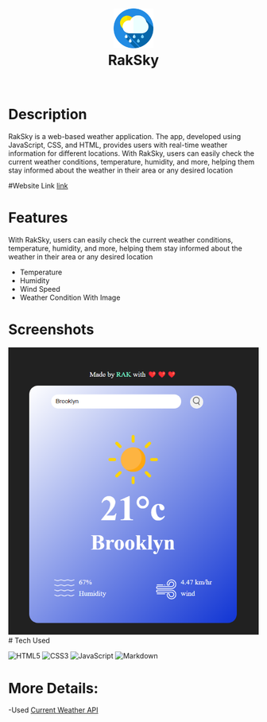 <div align="center">
      <h1> <img src="img\logo.png" width="80px"><br/>RakSky</h1>
     </div>
<p align="center"> <a href="https://voidrak.github.io/" target="_blank"><img alt="" src="https://img.shields.io/badge/Website-EA4C89?style=normal&logo=dribbble&logoColor=white" style="vertical-align:center" /></a> <a href="https://twitter.com/voidrak" target="_blank"><img alt="" src="https://img.shields.io/badge/Twitter-1DA1F2?style=normal&logo=twitter&logoColor=white" style="vertical-align:center" /></a> <a href="https://www.instagram.com/nahomrak/" target="_blank"><img alt="" src="https://img.shields.io/badge/Instagram-E4405F?style=normal&logo=instagram&logoColor=white" style="vertical-align:center" /></a> <a href="https://www.linkedin.com/in/nahom-abraham-460656286/}" target="_blank"><img alt="" src="https://img.shields.io/badge/LinkedIn-0077B5?style=normal&logo=linkedin&logoColor=white" style="vertical-align:center" /></a> </p>

# Description
RakSky is a web-based weather application. The app, developed using JavaScript, CSS, and HTML, provides users with real-time weather information for different locations. With RakSky, users can easily check the current weather conditions, temperature, humidity, and more, helping them stay informed about the weather in their area or any desired location

#Website Link 
<a href="https://raksky.netlify.app">link</a>

# Features
With RakSky, users can easily check the current weather conditions, temperature, humidity, and more, helping them stay informed about the weather in their area or any desired location

- Temperature
- Humidity
- Wind Speed
- Weather Condition With Image
# Screenshots
 <img src="img\Screenshot 2023-08-09 115248.png">
# Tech Used

 ![HTML5](https://img.shields.io/badge/html5-%23E34F26.svg?style=for-the-badge&logo=html5&logoColor=white) ![CSS3](https://img.shields.io/badge/css3-%231572B6.svg?style=for-the-badge&logo=css3&logoColor=white) ![JavaScript](https://img.shields.io/badge/javascript-%23323330.svg?style=for-the-badge&logo=javascript&logoColor=%23F7DF1E) ![Markdown](https://img.shields.io/badge/markdown-%23000000.svg?style=for-the-badge&logo=markdown&logoColor=white)
      
# More Details:

-Used <a href="https://openweathermap.org/api" target="_blank" rel="noopener noreferrer">Current Weather API</a> 

<!-- </> with 💛 by readMD (https://readmd.itsvg.in) -->
    
